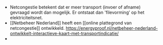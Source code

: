 - Netcongestie betekent dat er meer transport (invoer of afname) gevraagd wordt dan mogelijk. Er ontstaat dan 'filevorming' op het elektriciteitsnet.
- [[Netbeheer Nederland]] heeft een [[online plattegrond van netcongestie]] ontwikkeld. https://energyproof.nl/netbeheer-nederland-ontwikkelt-interactieve-kaart-met-transportindicatie/
-